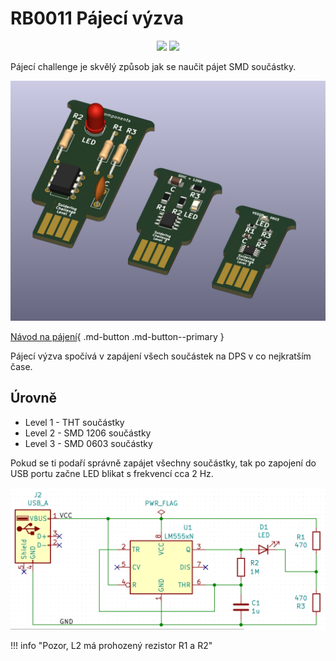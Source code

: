 # RB0011 Pájecí výzva

<p align="center">
<a href="https://hits.seeyoufarm.com"><img src="https://hits.seeyoufarm.com/api/count/incr/badge.svg?url=https%3A%2F%2Fgithub.com%2FRoboticsBrno%2FRB0011-SolderingChallenge&count_bg=%2379C83D&title_bg=%23555555&icon=&icon_color=%23E7E7E7&title=views&edge_flat=true"/></a>
<img src="https://img.shields.io/github/license/RoboticsBrno/RB0011-SolderingChallenge?style=flat-square">
</p>

Pájecí challenge je skvělý způsob jak se naučit pájet SMD součástky.

<div align="center">
    <img src="/docs/media/solderingChallenge-v2/solderingChallenge-2.png">
</div>

[Návod na pájení](assembly/index.md){ .md-button .md-button--primary }

Pájecí výzva spočívá v zapájení všech součástek na DPS v co nejkratším čase.

## Úrovně
- Level 1 - THT součástky
- Level 2 - SMD 1206 součástky
- Level 3 - SMD 0603 součástky
<!-- - Level 4 - SMD 0402 součástky
- Level 5 - SMD 0201 součástky -->


Pokud se ti podaří správně zapájet všechny součástky, tak po zapojení do USB portu začne LED blikat s frekvencí cca 2 Hz.

<div align="center">
    <img src="/docs/media/solderingChallenge-v2/schema.png">
</div>

!!! info "Pozor, L2 má prohozený rezistor R1 a R2"
